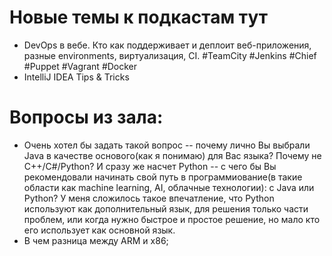 # Новые темы к подкастам тут

+ DevOps в вебе. Кто как поддерживает и деплоит веб-приложения, разные environments, виртуализация, CI.  #TeamCity #Jenkins #Chief #Puppet #Vagrant #Docker
+ IntelliJ IDEA Tips & Tricks


# Вопросы из зала:

+ Очень хотел бы задать такой вопрос -- почему лично Вы выбрали Java в качестве основого(как я понимаю) для Вас языка?
Почему не С++/C#/Python? И сразу же насчет Python -- с чего бы Вы рекомендовали начинать свой путь в программиование(в такие области как machine learning, AI, облачные технологии): с Java или Python?
У меня сложилось такое впечатление, что Python используют как дополнительный язык, для решения только части проблем, или когда нужно быстрое и простое решение, но мало кто его использует как основной язык.
+ В чем разница между ARM и x86;